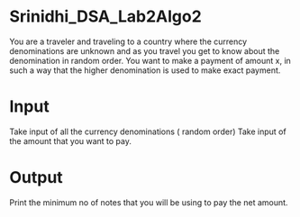 # Srinidhi_DSA_Lab2Algo2
You are a traveler and traveling to a country where the currency denominations are unknown and as you travel you get to know about the denomination in random order.
You want to make a payment of amount x, in such a way that the higher denomination is used to make exact payment.
# Input
Take input of all the currency denominations ( random order)
Take input of the amount that you want to pay.
# Output
Print the minimum no of notes that you will be using to pay the net amount.
